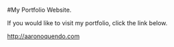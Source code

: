 #My Portfolio Website.

If you would like to visit my portfolio, click the link below.

http://aaronoquendo.com
